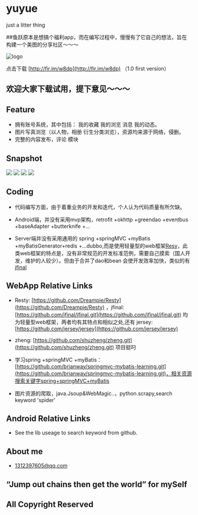 # yuyue
just a litter thing


##鱼跃原本是想搞个福利app，而在编写过程中，慢慢有了它自己的想法，旨在构建一个美图的分享社区～～～

![logo](http://firicon.fir.im/b4488c024776f83e32573bd9183181679c585a86)

点击下载  [http://fir.im/w8dp](http://fir.im/w8dp) （1.0 first version）

## 欢迎大家下载试用，提下意见～～～


## Feature
- 拥有账号系统，其中包括： 我的收藏 我的浏览 消息 我的动态。
- 图片写真浏览（以人物，相册 衍生分类浏览），资源均来源于网络，侵删。
- 完整的内容发布，评论 模块

## Snapshot

![](http://yuyue4app.oss-cn-hangzhou.aliyuncs.com/app/S70503-1637481.jpg)
![](http://yuyue4app.oss-cn-hangzhou.aliyuncs.com/app/S70503-1637551.jpg)
![](http://yuyue4app.oss-cn-hangzhou.aliyuncs.com/app/S70503-1644131.jpg)
![](http://yuyue4app.oss-cn-hangzhou.aliyuncs.com/app/S70531-1057201.jpg)

## Coding

- 代码编写方面，由于着重业务的开发和迭代，个人认为代码质量有所欠缺。

- Android端，并没有采用mvp架构，retrofit +okhttp +greendao +eventbus +baseAdapter +butterknife
 +...
 
- Server端并没有采用通用的 spring +springMVC +myBatis +myBatisGenerator+redis +...dubbo,而是使用轻量型的web框架[Resy](https://github.com/Dreampie/Resty)，此类web框架的特点是，没有非常规范的开发标准范例，需要自己摸索（国人开发，维护的人较少）。但由于合并了dao和bean 会使开发效率加快，类似的有[jfinal](https://github.com/jfinal/jfinal.git)




## WebApp Relative Links
- Resty: [https://github.com/Dreampie/Resty](https://github.com/Dreampie/Resty) ，jfinal: [https://github.com/jfinal/jfinal.git](https://github.com/jfinal/jfinal.git) 均为轻量型web框架，两者均有其特点和相似之处,还有 jersey: [https://github.com/jersey/jersey](https://github.com/jersey/jersey)
- zheng: [https://github.com/shuzheng/zheng.git](https://github.com/shuzheng/zheng.git) 项目挺叼
- 学习spring +springMVC +myBatis： [https://github.com/brianway/springmvc-mybatis-learning.git](https://github.com/brianway/springmvc-mybatis-learning.git)，相关资源搜索关键字spring+springMVC+myBatis

- 图片资源的爬取，java.Jsoup&WebMagic..，python.scrapy,search keyword 'spider'


## Android Relative Links

- See the lib useage to search  keyword from github.


## About me

- 1312397605@qq.com

## “Jump out chains then get the world” for mySelf

## All Copyright Reserved